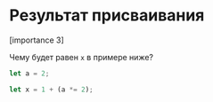 # Результат присваивания

[importance 3]

Чему будет равен `x` в примере ниже?

```js
let a = 2;

let x = 1 + (a *= 2);
```

